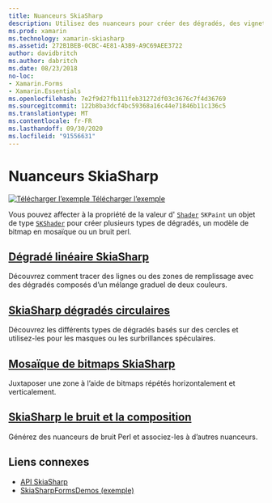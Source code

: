 ```yaml
---
title: Nuanceurs SkiaSharp
description: Utilisez des nuanceurs pour créer des dégradés, des vignettes bitmap et un bruit perl.
ms.prod: xamarin
ms.technology: xamarin-skiasharp
ms.assetid: 272B1BEB-0CBC-4E81-A3B9-A9C69AEE3722
author: davidbritch
ms.author: dabritch
ms.date: 08/23/2018
no-loc:
- Xamarin.Forms
- Xamarin.Essentials
ms.openlocfilehash: 7e2f9d27fb111feb31272df03c3676c7f4d36769
ms.sourcegitcommit: 122b8ba3dcf4bc59368a16c44e71846b11c136c5
ms.translationtype: MT
ms.contentlocale: fr-FR
ms.lasthandoff: 09/30/2020
ms.locfileid: "91556631"
---
```

# <a name="skiasharp-shaders"></a>Nuanceurs SkiaSharp

[![Télécharger l’exemple](~/media/shared/download.png) Télécharger l’exemple](https://docs.microsoft.com/samples/xamarin/xamarin-forms-samples/skiasharpforms-demos)

Vous pouvez affecter à la propriété de la valeur d' [`Shader`](xref:SkiaSharp.SKPaint.Shader) `SKPaint` un objet de type [`SKShader`](xref:SkiaSharp.SKShader) pour créer plusieurs types de dégradés, un modèle de bitmap en mosaïque ou un bruit perl.

## <a name="the-skiasharp-linear-gradient"></a>[Dégradé linéaire SkiaSharp](linear-gradient.md)

Découvrez comment tracer des lignes ou des zones de remplissage avec des dégradés composés d’un mélange graduel de deux couleurs.

## <a name="skiasharp-circular-gradients"></a>[SkiaSharp dégradés circulaires](circular-gradients.md)

Découvrez les différents types de dégradés basés sur des cercles et utilisez-les pour les masques ou les surbrillances spéculaires.

## <a name="skiasharp-bitmap-tiling"></a>[Mosaïque de bitmaps SkiaSharp](bitmap-tiling.md)

Juxtaposer une zone à l’aide de bitmaps répétés horizontalement et verticalement.

## <a name="skiasharp-noise-and-composing"></a>[SkiaSharp le bruit et la composition](noise.md)

Générez des nuanceurs de bruit Perl et associez-les à d’autres nuanceurs.

## <a name="related-links"></a>Liens connexes

- [API SkiaSharp](/dotnet/api/skiasharp)
- [SkiaSharpFormsDemos (exemple)](/samples/xamarin/xamarin-forms-samples/skiasharpforms-demos)